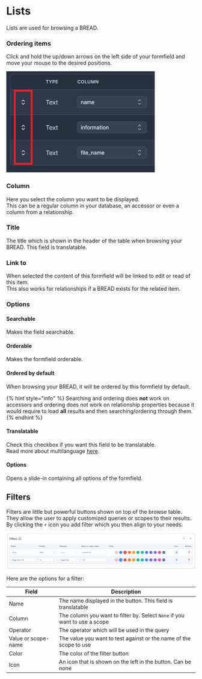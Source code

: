 # Lists

Lists are used for browsing a BREAD.

### Ordering items

Click and hold the up/down arrows on the left side of your formfield and move your mouse to the desired positions.

![Order items in a list](../.gitbook/assets/bread-builder/list-order.png) 

### Column

Here you select the column you want to be displayed.  
This can be a regular column in your database, an accessor or even a column from a relationship.

### Title

The title which is shown in the header of the table when browsing your BREAD. This field is translatable.

### Link to

When selected the content of this formfield will be linked to edit or read of this item.  
This also works for relationships if a BREAD exists for the related item.

### Options

#### Searchable

Makes the field searchable.

#### Orderable

Makes the formfield orderable.

#### Ordered by default

When browsing your BREAD, it will be ordered by this formfield by default.

{% hint style="info" %}
Searching and ordering does **not** work on accessors and ordering does not work on relationship properties because it would require to load **all** results and then searching/ordering through them.
{% endhint %}

#### Translatable

Check this checkbox if you want this field to be translatable.  
Read more about multilanguage [here](multilanguage.md).

#### Options

Opens a slide-in containing all options of the formfield.

## Filters

Filters are little but powerful buttons shown on top of the browse table.
They allow the user to apply customized queries or scopes to their results.    
By clicking the `+` icon you add filter which you then align to your needs.

![Filters in a list](../.gitbook/assets/bread-builder/filters.png) 

Here are the options for a filter:

| **Field**           | **Description**                                                            |
|---------------------|----------------------------------------------------------------------------|
| Name                | The name displayed in the button. This field is translatable               |
| Column              | The column you want to filter by. Select `None` if you want to use a scope |
| Operator            | The operator which will be used in the query                               |
| Value or scope-name | The value you want to test against or the name of the scope to use         |
| Color               | The color of the filter button                                             |
| Icon                | An icon that is shown on the left in the button. Can be none               |